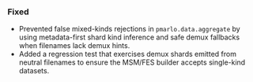 ### Fixed
- Prevented false mixed-kinds rejections in `pmarlo.data.aggregate` by using metadata-first shard kind inference and safe demux fallbacks when filenames lack demux hints.
- Added a regression test that exercises demux shards emitted from neutral filenames to ensure the MSM/FES builder accepts single-kind datasets.
